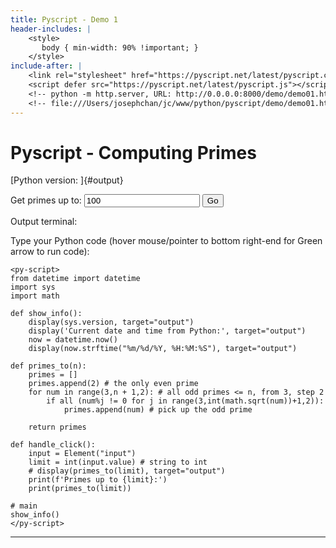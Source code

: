 ```yaml
---
title: Pyscript - Demo 1
header-includes: |
    <style>
       body { min-width: 90% !important; }
    </style>
include-after: |
    <link rel="stylesheet" href="https://pyscript.net/latest/pyscript.css"/>
    <script defer src="https://pyscript.net/latest/pyscript.js"></script>
    <!-- python -m http.server, URL: http://0.0.0.0:8000/demo/demo01.html -->
    <!-- file:///Users/josephchan/jc/www/python/pyscript/demo/demo01.html -->
---
```


# Pyscript - Computing Primes

[Python version: ]{#output}


Get primes up to: <input id="input" class="py-input" value="100">
<button id="click-btn" class="py-button" py-click="handle_click()">Go</button>


<py-terminal>Output terminal:</py-terminal>


Type your Python code (hover mouse/pointer to bottom right-end for Green arrow to run code):
<py-repl></py-repl>

<!-- pyscript -->
```{=html}
<py-script>
from datetime import datetime
import sys
import math

def show_info():
    display(sys.version, target="output")
    display('Current date and time from Python:', target="output")
    now = datetime.now()
    display(now.strftime("%m/%d/%Y, %H:%M:%S"), target="output")

def primes_to(n):
    primes = []
    primes.append(2) # the only even prime
    for num in range(3,n + 1,2): # all odd primes <= n, from 3, step 2
        if all (num%j != 0 for j in range(3,int(math.sqrt(num))+1,2)):
            primes.append(num) # pick up the odd prime

    return primes

def handle_click():
    input = Element("input")
    limit = int(input.value) # string to int
    # display(primes_to(limit), target="output") 
    print(f'Primes up to {limit}:')
    print(primes_to(limit)) 

# main
show_info()
</py-script>
```
---

<!-- pandoc -s demo01.md -o demo01.html -->